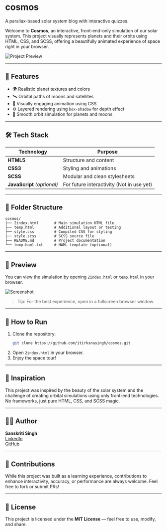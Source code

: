 # cosmos
A parallax-based solar system blog with interactive quizzes.


Welcome to **Cosmos**, an interactive, front-end-only simulation of our solar system. This project visually represents planets and their orbits using HTML, CSS, and SCSS, offering a beautifully animated experience of space right in your browser.

![Project Preview](./preview.png)

---

## 🚀 Features

- 🌍 Realistic planet textures and colors  
- 🛰️ Orbital paths of moons and satellites  
- 🌌 Visually engaging animation using CSS  
- ⚙️ Layered rendering using `box-shadow` for depth effect  
- 🎥 Smooth orbit simulation for planets and moons  

---

## 🛠 Tech Stack

| Technology | Purpose                        |
|------------|--------------------------------|
| **HTML5**  | Structure and content          |
| **CSS3**   | Styling and animations         |
| **SCSS**   | Modular and clean stylesheets  |
| **JavaScript** *(optional)* | For future interactivity (Not in use yet) |

---

## 📂 Folder Structure

```
cosmos/
├── 2index.html       # Main simulation HTML file
├── temp.html         # Additional layout or testing
├── style.css         # Compiled CSS for styling
├── style.scss        # SCSS source file
├── README.md         # Project documentation
└── temp.haml.txt     # HAML template (optional)
```

---

## 📸 Preview

You can view the simulation by opening `2index.html` or `temp.html` in your browser.

![Screenshot]("C:\Users\sanskriti\Videos\COSMOS.mp4")

> Tip: For the best experience, open in a fullscreen browser window.

---

## 📌 How to Run

1. Clone the repository:
   ```bash
   git clone https://github.com/itirksnasingh/cosmos.git
   ```
2. Open `2index.html` in your browser.
3. Enjoy the space tour!

---

## 🧠 Inspiration

This project was inspired by the beauty of the solar system and the challenge of creating orbital simulations using only front-end technologies. No frameworks, just pure HTML, CSS, and SCSS magic.

---

## 👨‍💻 Author

**Sanskriti Singh**  
[LinkedIn](https://www.linkedin.com/in/itirksnasingh/)  
[GitHub](https://github.com/itirksnasingh)

---

## 🌟 Contributions

While this project was built as a learning experience, contributions to enhance interactivity, accuracy, or performance are always welcome. Feel free to fork or submit PRs!

---

## 📄 License

This project is licensed under the **MIT License** — feel free to use, modify, and share.
